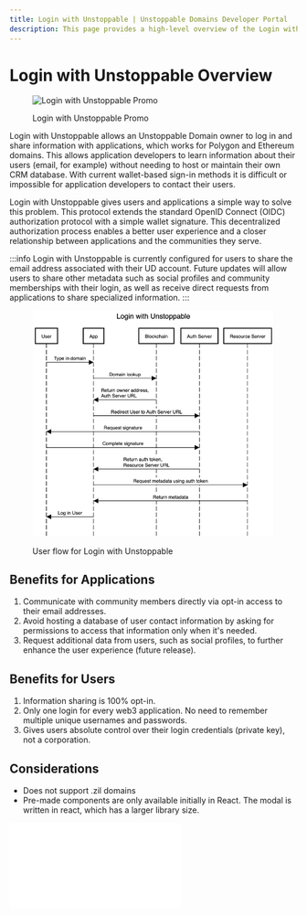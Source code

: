 ```yaml
---
title: Login with Unstoppable | Unstoppable Domains Developer Portal
description: This page provides a high-level overview of the Login with Unstoppable feature.
---
```


# Login with Unstoppable Overview

<figure>

![Login with Unstoppable Promo](/images/login-promo.png)

<figcaption>Login with Unstoppable Promo</figcaption>
</figure>

Login with Unstoppable allows an Unstoppable Domain owner to log in and share information with applications, which works for Polygon and Ethereum domains. This allows application developers to learn information about their users (email, for example) without needing to host or maintain their own CRM database. With current wallet-based sign-in methods it is difficult or impossible for application developers to contact their users.

Login with Unstoppable gives users and applications a simple way to solve this problem. This protocol extends the standard OpenID Connect (OIDC) authorization protocol with a simple wallet signature. This decentralized authorization process enables a better user experience and a closer relationship between applications and the communities they serve.

:::info
Login with Unstoppable is currently configured for users to share the email address associated with their UD account. Future updates will allow users to share other metadata such as social profiles and community memberships with their login, as well as receive direct requests from applications to share specialized information.
:::

<figure>

![User flow for Login with Unstoppable](/images/login-with-unstoppable-flow-revised.png '#width=50%')

<figcaption>User flow for Login with Unstoppable</figcaption>
</figure>

## Benefits for Applications

1. Communicate with community members directly via opt-in access to their email addresses.
2. Avoid hosting a database of user contact information by asking for permissions to access that information only when it's needed.
3. Request additional data from users, such as social profiles, to further enhance the user experience (future release).

## Benefits for Users

1. Information sharing is 100% opt-in.
2. Only one login for every web3 application. No need to remember multiple unique usernames and passwords.
3. Gives users absolute control over their login credentials (private key), not a corporation.

## Considerations

* Does not support .zil domains
* Pre-made components are only available initially in React. The modal is written in react, which has a larger library size.

<embed src="/snippets/_developer-survey-embed.md" />
